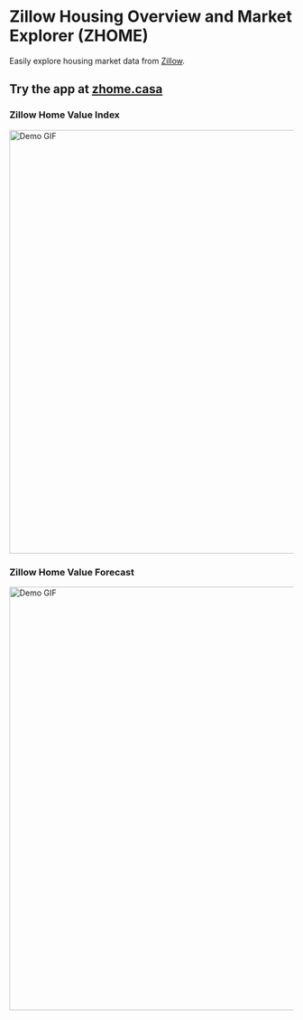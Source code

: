 # Zillow Housing Overview and Market Explorer (ZHOME)
Easily explore housing market data from [Zillow](https://www.zillow.com/research/data/).

## Try the app at [zhome.casa](https://zhome.casa)

### Zillow Home Value Index
<img src="react-flask-app/public/zhvi.gif" width="750" alt="Demo GIF">

### Zillow Home Value Forecast
<img src="react-flask-app/public/zhvf.gif" width="750" alt="Demo GIF">
